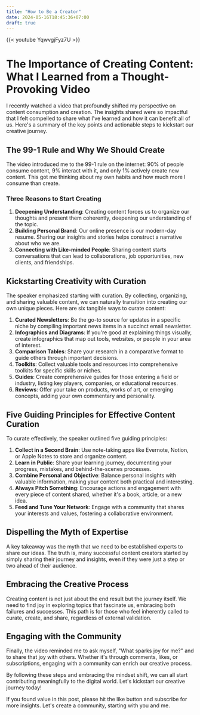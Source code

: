 ```yaml
---
title: "How to Be a Creator"
date: 2024-05-16T18:45:36+07:00
draft: true
---
```


{{< youtube YqwvgjFyz7U >}}

# The Importance of Creating Content: What I Learned from a Thought-Provoking Video

I recently watched a video that profoundly shifted my perspective on content consumption and creation. The insights shared were so impactful that I felt compelled to share what I've learned and how it can benefit all of us. Here's a summary of the key points and actionable steps to kickstart our creative journey.

## The 99-1 Rule and Why We Should Create

The video introduced me to the 99-1 rule on the internet: 90% of people consume content, 9% interact with it, and only 1% actively create new content. This got me thinking about my own habits and how much more I consume than create.

### Three Reasons to Start Creating

1. **Deepening Understanding**: Creating content forces us to organize our thoughts and present them coherently, deepening our understanding of the topic.
2. **Building Personal Brand**: Our online presence is our modern-day resume. Sharing our insights and stories helps construct a narrative about who we are.
3. **Connecting with Like-minded People**: Sharing content starts conversations that can lead to collaborations, job opportunities, new clients, and friendships.

## Kickstarting Creativity with Curation

The speaker emphasized starting with curation. By collecting, organizing, and sharing valuable content, we can naturally transition into creating our own unique pieces. Here are six tangible ways to curate content:

1. **Curated Newsletters**: Be the go-to source for updates in a specific niche by compiling important news items in a succinct email newsletter.
2. **Infographics and Diagrams**: If you're good at explaining things visually, create infographics that map out tools, websites, or people in your area of interest.
3. **Comparison Tables**: Share your research in a comparative format to guide others through important decisions.
4. **Toolkits**: Collect valuable tools and resources into comprehensive toolkits for specific skills or niches.
5. **Guides**: Create comprehensive guides for those entering a field or industry, listing key players, companies, or educational resources.
6. **Reviews**: Offer your take on products, works of art, or emerging concepts, adding your own commentary and personality.

## Five Guiding Principles for Effective Content Curation

To curate effectively, the speaker outlined five guiding principles:

1. **Collect in a Second Brain**: Use note-taking apps like Evernote, Notion, or Apple Notes to store and organize content.
2. **Learn in Public**: Share your learning journey, documenting your progress, mistakes, and behind-the-scenes processes.
3. **Combine Personal and Objective**: Balance personal insights with valuable information, making your content both practical and interesting.
4. **Always Pitch Something**: Encourage actions and engagement with every piece of content shared, whether it's a book, article, or a new idea.
5. **Feed and Tune Your Network**: Engage with a community that shares your interests and values, fostering a collaborative environment.

## Dispelling the Myth of Expertise

A key takeaway was the myth that we need to be established experts to share our ideas. The truth is, many successful content creators started by simply sharing their journey and insights, even if they were just a step or two ahead of their audience.

## Embracing the Creative Process

Creating content is not just about the end result but the journey itself. We need to find joy in exploring topics that fascinate us, embracing both failures and successes. This path is for those who feel inherently called to curate, create, and share, regardless of external validation.

## Engaging with the Community

Finally, the video reminded me to ask myself, "What sparks joy for me?" and to share that joy with others. Whether it's through comments, likes, or subscriptions, engaging with a community can enrich our creative process.

By following these steps and embracing the mindset shift, we can all start contributing meaningfully to the digital world. Let's kickstart our creative journey today!

If you found value in this post, please hit the like button and subscribe for more insights. Let's create a community, starting with you and me.
